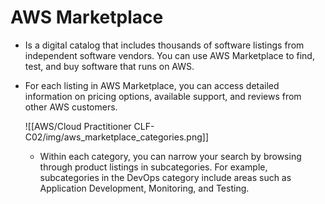 # AWS Marketplace
- Is a digital catalog that includes thousands of software listings from independent software vendors. You can use AWS Marketplace to find, test, and buy software that runs on AWS.
- For each listing in AWS Marketplace, you can access detailed information on pricing options, available support, and reviews from other AWS customers.

	![[AWS/Cloud Practitioner CLF-C02/img/aws_marketplace_categories.png]]

	- Within each category, you can narrow your search by browsing through product listings in subcategories. For example, subcategories in the DevOps category include areas such as Application Development, Monitoring, and Testing.